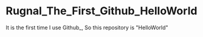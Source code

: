# Rugnal_The_First_Github_HelloWorld
It is the first time I use Github_, So this repository is "HelloWorld"
